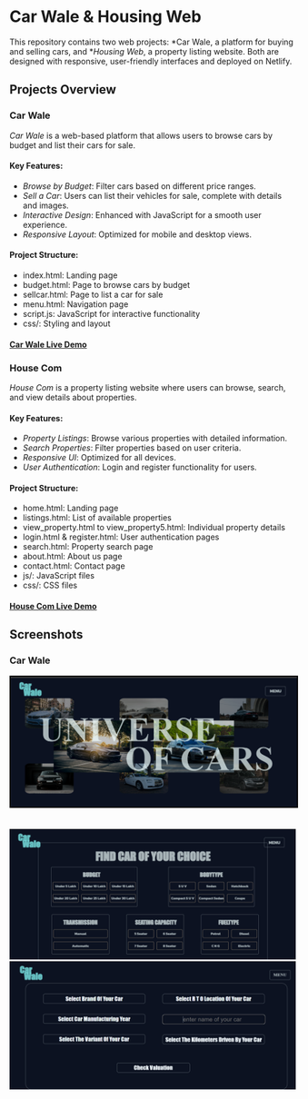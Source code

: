 # Car Wale & Housing Web

This repository contains two web projects: *Car Wale, a platform for buying and selling cars, and **Housing Web*, a property listing website. Both are designed with responsive, user-friendly interfaces and deployed on Netlify.

## Projects Overview

### Car Wale

*Car Wale* is a web-based platform that allows users to browse cars by budget and list their cars for sale.

#### Key Features:
- *Browse by Budget*: Filter cars based on different price ranges.
- *Sell a Car*: Users can list their vehicles for sale, complete with details and images.
- *Interactive Design*: Enhanced with JavaScript for a smooth user experience.
- *Responsive Layout*: Optimized for mobile and desktop views.

#### Project Structure:
- index.html: Landing page
- budget.html: Page to browse cars by budget
- sellcar.html: Page to list a car for sale
- menu.html: Navigation page
- script.js: JavaScript for interactive functionality
- css/: Styling and layout

#### [Car Wale Live Demo](https://carwale-web.netlify.app)

### House Com

*House Com* is a property listing website where users can browse, search, and view details about properties.

#### Key Features:
- *Property Listings*: Browse various properties with detailed information.
- *Search Properties*: Filter properties based on user criteria.
- *Responsive UI*: Optimized for all devices.
- *User Authentication*: Login and register functionality for users.

#### Project Structure:
- home.html: Landing page
- listings.html: List of available properties
- view_property.html to view_property5.html: Individual property details
- login.html & register.html: User authentication pages
- search.html: Property search page
- about.html: About us page
- contact.html: Contact page
- js/: JavaScript files
- css/: CSS files

#### [House Com Live Demo](https://housing-web.netlify.app)

## Screenshots

### Car Wale
<p align="center">
  <img src="https://github.com/kushpatel16112/web_devlopment/blob/master/CAR_WALE/Images/Car_Wale_1.png" width="1200" style="border: 2px solid black; margin-bottom: 20px;"/>
</p>

<p align="center">
  <img src="https://github.com/kushpatel16112/web_devlopment/blob/master/CAR_WALE/Images/Car_Wale_2.png" width="600" />
  <img src="https://github.com/kushpatel16112/web_devlopment/blob/master/CAR_WALE/Images/Car_Wale_3.png" width="600"/>
</p>
